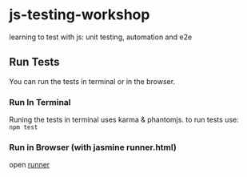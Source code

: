 # js-testing-workshop  
learning to test with js: unit testing, automation and e2e

## Run Tests  
You can run the tests in terminal or in the browser.

### Run In Terminal  
Runing the tests in terminal uses karma & phantomjs. to run tests use:  
```npm test```

### Run in Browser (with jasmine runner.html)  
open [runner](/test/runner.html)